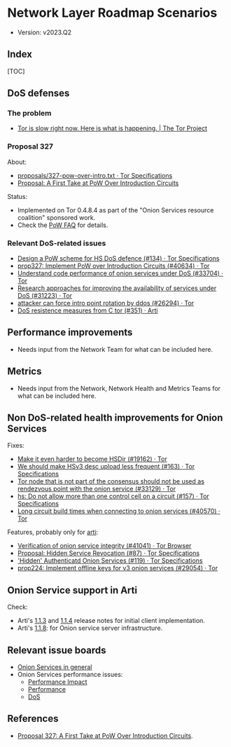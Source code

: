 # Network Layer Roadmap Scenarios

* Version: v2023.Q2

## Index

[TOC]

## DoS defenses

### The problem

* [Tor is slow right now. Here is what is happening. | The Tor Project](https://blog.torproject.org/tor-network-ddos-attack/)

### Proposal 327

About:

* [proposals/327-pow-over-intro.txt · Tor Specifications](https://gitlab.torproject.org/tpo/core/torspec/-/blob/main/proposals/327-pow-over-intro.txt)
* [Proposal: A First Take at PoW Over Introduction Circuits](https://lists.torproject.org/pipermail/tor-dev/2020-April/014215.html)

Status:

* Implemented on Tor 0.4.8.4 as part of the "Onion Services resource
  coalition" sponsored work.
* Check the [PoW FAQ](https://gitlab.torproject.org/tpo/onion-services/onion-support/-/wikis/Documentation/PoW-FAQ) for details.

### Relevant DoS-related issues

* [Design a PoW scheme for HS DoS defence (#134) · Tor Specifications](https://gitlab.torproject.org/tpo/core/torspec/-/issues/134)
* [prop327: Implement PoW over Introduction Circuits (#40634) · Tor](https://gitlab.torproject.org/tpo/core/tor/-/issues/40634)
* [Understand code performance of onion services under DoS (#33704) · Tor](https://gitlab.torproject.org/tpo/core/tor/-/issues/33704)
* [Research  approaches for improving the availability of services under DoS  (#31223) · Tor](https://gitlab.torproject.org/tpo/core/tor/-/issues/31223)
* [attacker can force intro point rotation by ddos (#26294) · Tor](https://gitlab.torproject.org/tpo/core/tor/-/issues/26294)
* [DoS resistence measures from C tor (#351) · Arti](https://gitlab.torproject.org/tpo/core/arti/-/issues/351)

## Performance improvements

* Needs input from the Network Team for what can be included here.

## Metrics

* Needs input from the Network, Network Health and Metrics Teams for what can be included here.

## Non DoS-related health improvements for Onion Services

Fixes:

* [Make it even harder to become HSDir (#19162) · Tor](https://gitlab.torproject.org/tpo/core/tor/-/issues/19162)
* [We should make HSv3 desc upload less frequent (#163) · Tor Specifications](https://gitlab.torproject.org/tpo/core/torspec/-/issues/163)
* [Tor  node that is not part of the consensus should not be used as rendezvous  point with the onion service (#33129) · Tor](https://gitlab.torproject.org/tpo/core/tor/-/issues/33129)
* [hs: Do not allow more than one control cell on a circuit (#157) · Tor Specifications](https://gitlab.torproject.org/tpo/core/torspec/-/issues/157)
* [Long circuit build times when connecting to onion services (#40570) · Tor](https://gitlab.torproject.org/tpo/core/tor/-/issues/40570)

Features, probably only for [arti](https://gitlab.torproject.org/tpo/core/arti/):

* [Verification of onion service integrity (#41041) · Tor Browser](https://gitlab.torproject.org/tpo/applications/tor-browser/-/issues/41041)
* [Proposal: Hidden Service Revocation (#87) · Tor Specifications](https://gitlab.torproject.org/tpo/core/torspec/-/issues/87)
* ['Hidden' Authenticatd Onion Services (#119) · Tor Specifications](https://gitlab.torproject.org/tpo/core/torspec/-/issues/119)
* [prop224: Implement offline keys for v3 onion services (#29054) · Tor](https://gitlab.torproject.org/tpo/core/tor/-/issues/29054)

## Onion Service support in Arti

Check:

* Arti's [1.1.3](https://blog.torproject.org/arti_113_released/) and
  [1.1.4](https://blog.torproject.org/arti_114_released/) release notes for
  initial client implementation.
* Arti's [1.1.8](https://blog.torproject.org/arti_118_released/): for Onion service
  server infrastructure.

## Relevant issue boards

* [Onion Services in general](https://gitlab.torproject.org/groups/tpo/-/boards?label_name[]=Onion%20Services)
* Onion Services performance issues:
    * [Performance Impact](https://gitlab.torproject.org/groups/tpo/-/boards?label_name[]=Onion%20Services&label_name[]=Performance%20Impact)
    * [Performance](https://gitlab.torproject.org/groups/tpo/-/boards?label_name[]=Onion%20Services&label_name[]=Performance)
    * [DoS](https://gitlab.torproject.org/groups/tpo/-/boards?label_name[]=Onion%20Services&label_name[]=DoS)

## References

* [Proposal 327: A First Take at PoW Over Introduction Circuits](https://gitlab.torproject.org/tpo/core/torspec/-/blob/main/proposals/327-pow-over-intro.txt).
